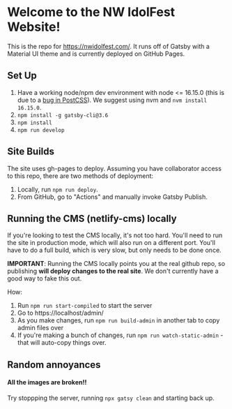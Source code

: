 # Welcome to the NW IdolFest Website!

This is the repo for https://nwidolfest.com/. It runs off of Gatsby with a Material UI theme and is currently deployed on GitHub Pages.

## Set Up

1. Have a working node/npm dev environment with node <= 16.15.0 (this is due to a [bug in PostCSS](https://github.com/facebook/create-react-app/issues/11565)). We suggest using nvm and `nvm install 16.15.0`.
1. `npm install -g gatsby-cli@3.6`
1. `npm install`
1. `npm run develop`

## Site Builds

The site uses gh-pages to deploy. Assuming you have collaborator access to this repo, there are two methods of deployment:

1. Locally, run `npm run deploy`.
2. From GitHub, go to "Actions" and manually invoke Gatsby Publish.

## Running the CMS (netlify-cms) locally

If you're looking to test the CMS locally, it's not too hard. You'll need to run the site
in production mode, which will also run on a different port. You'll have to do a full 
build, which is very slow, but only needs to be done once. 

**IMPORTANT**: Running the CMS locally points you at the real github repo, so publishing 
**will deploy changes to the real site**. We don't currently have a good way to fake 
this out.

How: 
1. Run `npm run start-compiled` to start the server
2. Go to https://localhost/admin/
3. As you make changes, run `npm run build-admin` in another tab to copy admin files over
4. If you're making a bunch of changes, run `npm run watch-static-admin` - that will auto-copy things over.


## Random annoyances

#### All the images are broken!! 

Try stoppping the server, running `npx gatsy clean` and starting back up.
